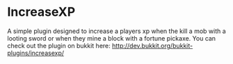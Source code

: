 # IncreaseXP
A simple plugin designed to increase a players xp when the kill a mob with a looting sword or when they mine a block with a fortune pickaxe. You can check out the plugin on bukkit here: http://dev.bukkit.org/bukkit-plugins/increasexp/

